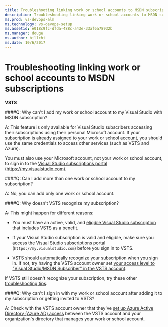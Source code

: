 ```yaml
---
title: Troubleshooting linking work or school accounts to MSDN subscriptions
description: Troubleshooting linking work or school accounts to MSDN subscriptions
ms.prod: vs-devops-alm
ms.technology: vs-devops-setup
ms.assetid: e018c9fc-dfda-488c-a43e-33af6a78932b
ms.manager: douge
ms.author: billchi
ms.date: 10/6/2017
---
```


# Troubleshooting linking work or school accounts to MSDN subscriptions

**VSTS**


####Q:  Why can't I add my work or school account to my Visual Studio with MSDN subscription?

A:  This feature is only available for Visual Studio subscribers accessing their subscriptions using their personal Microsoft account. If your subscription is already assigned to your work or school account, you should use the same credentials to access other services (such as VSTS and Azure). 

You must also use your Microsoft account, not your work or school account, to sign in to the 
[Visual Studio subscriptions portal (https://my.visualstudio.com)](https://my.visualstudio.com).

####Q:  Can I add more than one work or school account to my subscription?

A:  No, you can add only one work or school account.

####Q:  Why doesn't VSTS recognize my subscription?

A:	This might happen for different reasons: 

*	You must have an active, valid, and 
[eligible Visual Studio subscription](../accounts/faq-add-delete-users.md#EligibleMSDNSubscriptions) 
that includes VSTS as a benefit.

*	If your Visual Studio subscription is valid and eligible, 
make sure you access the Visual Studio subscriptions portal (```https://my.visualstudio.com```) 
before you sign in to VSTS. 

*	VSTS should automatically recognize your subscription when you sign in. 
If not, try having the VSTS account owner set 
[your access level to "Visual Studio/MSDN Subscriber" in the VSTS account](../accounts/add-account-users-assign-access-levels.md). 

If VSTS still doesn't recognize your subscription, try these other 
[troubleshooting tips](http://blogs.msdn.com/b/visualstudioalm/archive/2014/03/19/visual-studio-online-best-practices-troubleshooting-issues-with-the-quot-eligible-msdn-subscriber-license-type.aspx).

####Q:  Why can't I sign in with my work or school account after adding it to my subscription or getting invited to VSTS?

A:  Check with the VSTS account owner that they've 
[set up Azure Active Directory (Azure AD) access](../accounts/access-with-azure-ad.md) 
between the VSTS account and your organization's 
directory that manages your work or school account.
